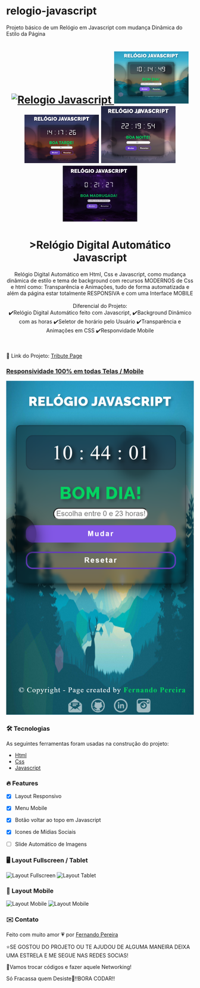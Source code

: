# relogio-javascript
Projeto básico de um Relógio em Javascript com mudança Dinâmica do Estilo da Página

<h1 align="center">
<a href="https://nandopereiira.github.io/relogio-javascript/" align="center">
<img alt="Relogio Javascript" title="Responsividade da Página" src="https://github.com/nandopereiira/relogio-javascript/blob/main/midia/Rel%C3%B3gio%20Javascript.gif" />
</a>
  <img alt="estilo do relogio page" title="estilo de dia" width="200px" src="https://github.com/nandopereiira/relogio-javascript/blob/main/midia/screen%20dia.png" />
  <img alt="estilo do relogio page" title="estilo de tarde" width="200px" src="https://github.com/nandopereiira/relogio-javascript/blob/main/midia/screen%20tarde.png" />
  <img alt="estilo do relogio page" title="estilo de noite" width="200px" src="https://github.com/nandopereiira/relogio-javascript/blob/main/midia/screen%20noite.png" />
  <img alt="estilo do relogio page" title="estilo de madrugada" width="200px" src="https://github.com/nandopereiira/relogio-javascript/blob/main/midia/screen%20madrugada.png" />
</h1>

<h1 align="center">>Relógio Digital Automático Javascript</h1>

<p align="center">Relógio Digital Automático em Html, Css e Javascript, como mudança dinâmica de estilo e tema de background
com recursos MODERNOS de Css e html como: Transparência e Animações, tudo de forma automatizada e além da página estar totalmente RESPONSIVA e com uma Interface MOBILE <br/><br/>
Diferencial do Projeto: <br/>
  ✔️Relógio Digital Automático feito com Javascript,
  ✔️Background Dinâmico com as horas
  ✔️Seletor de horário pelo Usuário 
  ✔️Transparência e Animações em CSS
  ✔️Responvidade Mobile</p>
<br/>
 <p>🚀 Link do Projeto: <a color="#ff0000" href="https://nandopereiira.github.io/relogio-javascript/">Tribute Page</p>

### Responsividade 100% em todas Telas / Mobile
<a href="" align="center">
<img alt="Responsividade da Página" title="Responsividade da Página" src="https://github.com/nandopereiira/relogio-javascript/blob/main/midia/screen%20mobile.png" />
</a>


<h3 color:"#ff0000;" >🛠 Tecnologias</h3>

As seguintes ferramentas foram usadas na construção do projeto:

- [Html](https://developer.mozilla.org/pt-BR/docs/Web/HTML)
- [Css](https://developer.mozilla.org/pt-BR/docs/Web/CSS)
- [Javascript](https://www.javascript.com/)

### 🔥 Features

- [x] Layout Responsivo
- [x] Menu Mobile
- [x] Botão voltar ao topo em Javascript
- [x] Icones de Mídias Sociais
- [ ] Slide Automático de Imagens


### 🖥️ Layout Fullscreen / Tablet
<p float="left">
<img alt="Layout Fullscreen" title="Layout Fullscreen" width="190px" src="https://github.com/nandopereiira/tributepage/blob/main/assets/media/nandopereiira.github.io_tribute-page_%20(5).png" />
<img alt="Layout Tablet" title="Layout Tablet" width="90px" src="https://github.com/nandopereiira/tributepage/blob/main/assets/media/nandopereiira.github.io_tribute-page_%20(4).png" />
  </p>

### 📱 Layout Mobile

<p float="left">
<img alt="Layout Mobile" title="Layout Mobile" width="100px" src="https://github.com/nandopereiira/tributepage/blob/main/assets/media/nandopereiira.github.io_tribute-page_%20(1).png" />
<img alt="Layout Mobile" title="Layout Mobile" width="60px" src="https://github.com/nandopereiira/tributepage/blob/main/assets/media/nandopereiira.github.io_tribute-page_%20(2).png" />
</p>

### ✉️ Contato

Feito com muito amor 💗 por <a href="https://www.linkedin.com/in/fernando-pereira-008a18115/" target="_blank">Fernando Pereira</a>

⭐SE GOSTOU DO PROJETO OU TE AJUDOU DE ALGUMA MANEIRA DEIXA UMA ESTRELA E ME SEGUE NAS REDES SOCIAS!

🤝Vamos trocar códigos e fazer aquele Networking!

Só Fracassa quem Desiste💪!!BORA CODAR!!





